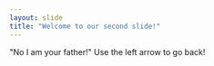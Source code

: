 ```yaml
---
layout: slide
title: "Welcome to our second slide!"
---
```

"No I am your father!"
Use the left arrow to go back!
